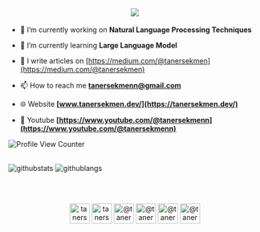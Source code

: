 
<h2 align="center">
  <img src="https://readme-typing-svg.herokuapp.com/?lines=Hello,+There!;I+am+Taner+Sekmen&center=true&size=25" data-canonical-src="https://readme-typing-svg.herokuapp.com/?lines=Hello,+There!;I+am+Taner+Sekmen&center=true&size=25" style="max-width: 100%;">
</h2>





- 🔭 I’m currently working on **Natural Language Processing Techniques**

- 🌱 I’m currently learning **Large Language Model**

- 📝 I write articles on [https://medium.com/@tanersekmen](https://medium.com/@tanersekmen)

- 📫 How to reach me **tanersekmenn@gmail.com**

-	🌐 Website **[www.tanersekmen.dev/](https://tanersekmen.dev/)**

-	🎦 Youtube **[https://www.youtube.com/@tanersekmenn](https://www.youtube.com/@tanersekmenn)** 




![Profile View Counter](https://komarev.com/ghpvc/?username=tanersekmen)
<br></br>

![githubstats](https://github-readme-stats.vercel.app/api?username=tanersekmen&hide_rank=true&hide=commits&count_private=true&show_icons=true&hide_border=true&hide_title=false)
![githublangs](https://github-readme-stats.vercel.app/api/top-langs/?username=tanersekmen&layout=compact&hide_border=true)


<br></br>


  
  
<p align="center">
<a href="https://twitter.com/TanerSekmenn" target="blank"><img align="center" src="https://pbs.twimg.com/media/D7Q-gzVXsAIr_0A.png" alt="tanersekmen" height="40" width="40" /></a>
<a href="https://kaggle.com/tanersekmen" target="blank"><img align="center" src="https://avatars.mds.yandex.net/i?id=6848e806ec5191d346299d178c28e026-5858549-images-thumbs&n=13" alt="tanersekmen" height="40" width="40" /></a>
<a href="https://medium.com/@tanersekmen" target="blank"><img align="center" src="https://miro.medium.com/v2/resize:fit:1400/1*RB1rxSK_TBmcC5D2PN30JA.png" alt="@tanersekmen" height="40" width="40" /></a>
<a href="https://youtube.com/@tanersekmenn" target="blank"><img align="center" src="https://www.giantfreakinrobot.com/wp-content/uploads/2020/12/youtube-logo.jpg" alt="@tanersekmen" height="40" width="40" /></a>
<a href="https://linkedin.com/in/tanersekmen" target="blank"><img align="center" src="https://avatars.mds.yandex.net/i?id=0e8fb003824e8cf549a158621636ea00-5888323-images-thumbs&n=13" alt="@tanersekmen" height="40" width="40" /></a>
<a href="https://github.com/tanersekmen" target="blank"><img align="center" src="https://avatars.mds.yandex.net/i?id=79a87002cc1c83ed4077b39ef6a577e6-5519673-images-thumbs&n=13" alt="@tanersekmen" height="40" width="40" /></a>
</p>


